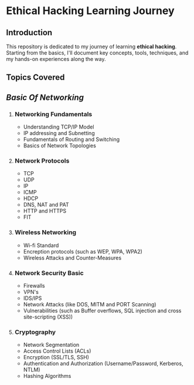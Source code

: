 # Ethical Hacking Learning Journey


## Introduction
This repository is dedicated to my journey of learning **ethical hacking**.
Starting from the basics, I'll document key concepts, tools, techniques, and my hands-on experiences along the way.

## Topics Covered
## ***Basic Of Networking***
1. ### **Networking Fundamentals**
   - Understanding TCP/IP Model
   - IP addressing and Subnetting
   - Fundamentals of Routing and Switching
   - Basics of Network Topologies
2. ### **Network Protocols**
   - TCP
   - UDP
   - IP
   - ICMP
   - HDCP
   - DNS, NAT and PAT
   - HTTP and HTTPS
   - FIT
3. ### **Wireless Networking**
    - Wi-fi Standard
    - Encreption protocols (such as WEP, WPA, WPA2)
    - Wireless Attacks and Counter-Measures
4. ### **Network Security Basic**
    - Firewalls
    - VPN's
    - IDS/IPS
    - Network Attacks (like DOS, MITM and PORT Scanning)
    - Vulnerabilities (such as Buffer overflows, SQL injection and cross site-scripting (XSS))
5. ### **Cryptography**
    - Network Segmentation
    - Access Control Lists (ACLs)
    - Encryption (SSL/TLS, SSH)
    - Authentication and Authorization (Username/Password, Kerberos, NTLM)
    - Hashing Algorithms
